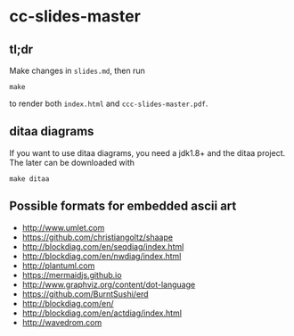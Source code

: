 # cc-slides-master

## tl;dr

Make changes in ```slides.md```, then run
```
make
```
to render both ```index.html``` and ```ccc-slides-master.pdf```.


## ditaa diagrams

If you want to use ditaa diagrams, you need a jdk1.8+ and the ditaa project.
The later can be downloaded with

```
make ditaa
```


## Possible formats for embedded ascii art

* http://www.umlet.com
* https://github.com/christiangoltz/shaape
* http://blockdiag.com/en/seqdiag/index.html
* http://blockdiag.com/en/nwdiag/index.html
* http://plantuml.com
* https://mermaidjs.github.io
* http://www.graphviz.org/content/dot-language
* https://github.com/BurntSushi/erd
* http://blockdiag.com/en/
* http://blockdiag.com/en/actdiag/index.html
* http://wavedrom.com
